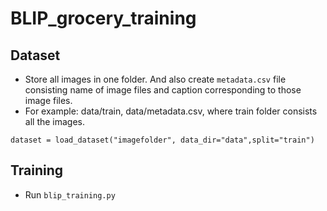 # BLIP_grocery_training

## Dataset
* Store all images in one folder. And also create ```metadata.csv``` file consisting name of image files and caption corresponding to those image files.
* For example: data/train, data/metadata.csv, where train folder consists all the images.

```dataset = load_dataset("imagefolder", data_dir="data",split="train")```

## Training
* Run ```blip_training.py```
